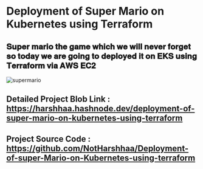 # Deployment of Super Mario on Kubernetes using Terraform

## 𝐒𝐮𝐩𝐞𝐫 𝐦𝐚𝐫𝐢𝐨 𝐭𝐡𝐞 𝐠𝐚𝐦𝐞 𝐰𝐡𝐢𝐜𝐡 𝐰𝐞 𝐰𝐢𝐥𝐥 𝐧𝐞𝐯𝐞𝐫 𝐟𝐨𝐫𝐠𝐞𝐭 𝐬𝐨 𝐭𝐨𝐝𝐚𝐲 𝐰𝐞 𝐚𝐫𝐞 𝐠𝐨𝐢𝐧𝐠 𝐭𝐨 𝐝𝐞𝐩𝐥𝐨𝐲𝐞𝐝 𝐢𝐭 𝐨𝐧 𝐄𝐊𝐒 𝐮𝐬𝐢𝐧𝐠 𝐓𝐞𝐫𝐫𝐚𝐟𝐨𝐫𝐦 𝐯𝐢𝐚 𝐀𝐖𝐒 𝐄𝐂𝟐

![supermario](https://imgur.com/rC4Qe8g.png)

## Detailed Project Blob Link : https://harshhaa.hashnode.dev/deployment-of-super-mario-on-kubernetes-using-terraform

## Project Source Code : https://github.com/NotHarshhaa/Deployment-of-super-Mario-on-Kubernetes-using-terraform
